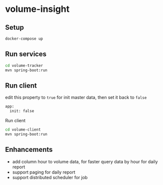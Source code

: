 # volume-insight

## Setup

```bash 
docker-compose up
```

## Run services

```bash
cd volume-tracker
mvn spring-boot:run
```

## Run client

edit this property to ```true``` for init master data, then set it back to ```false```

```bash
app:
  init: false
```

Run client

```bash
cd volume-client
mvn spring-boot:run
```

## Enhancements

* add column hour to volume data, for faster query data by hour for daily report
* support paging for daily report
* support distributed scheduler for job